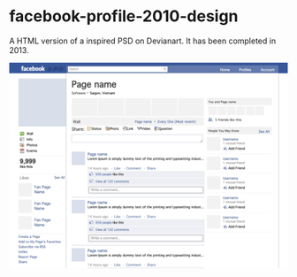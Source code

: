 # facebook-profile-2010-design
A HTML version of a inspired PSD on Devianart. It has been completed in 2013.

![Screenshot](./img/fb-design-2010.jpg)
